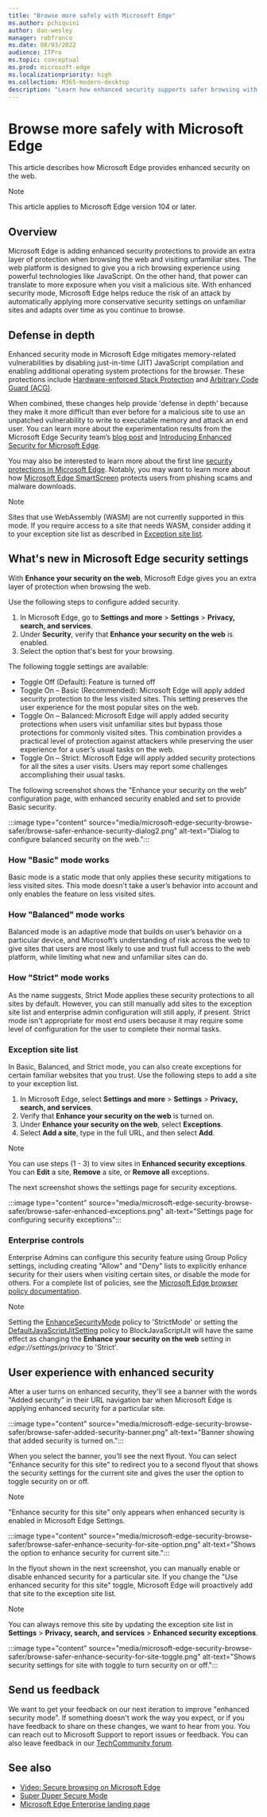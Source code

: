 ```yaml
---
title: "Browse more safely with Microsoft Edge"
ms.author: pchiquini
author: dan-wesley
manager: robfranco
ms.date: 08/03/2022
audience: ITPro
ms.topic: conceptual
ms.prod: microsoft-edge
ms.localizationpriority: high
ms.collection: M365-modern-desktop
description: "Learn how enhanced security supports safer browsing with Microsoft Edge."
---
```

# Browse more safely with Microsoft Edge

This article describes how Microsoft Edge provides enhanced security on the web.

> [!NOTE]
> This article applies to Microsoft Edge version 104 or later.

## Overview

Microsoft Edge is adding enhanced security protections to provide an extra layer of protection when browsing the web and visiting unfamiliar sites. The web platform is designed to give you a rich browsing experience using powerful technologies like JavaScript. On the other hand, that power can translate to more exposure when you visit a malicious site. With enhanced security mode, Microsoft Edge helps reduce the risk of an attack by automatically applying more conservative security settings on unfamiliar sites and adapts over time as you continue to browse.

## Defense in depth

Enhanced security mode in Microsoft Edge mitigates memory-related vulnerabilities by disabling just-in-time (JIT) JavaScript compilation and enabling additional operating system protections for the browser. These protections include [Hardware-enforced Stack Protection](https://techcommunity.microsoft.com/t5/windows-kernel-internals-blog/developer-guidance-for-hardware-enforced-stack-protection/ba-p/2163340) and [Arbitrary Code Guard (ACG)](/microsoft-365/security/defender-endpoint/exploit-protection-reference?view=o365-worldwide#arbitrary-code-guard).

When combined, these changes help provide 'defense in depth' because they make it more difficult than ever before for a malicious site to use an unpatched vulnerability to write to executable memory and attack an end user. You can learn more about the experimentation results from the Microsoft Edge Security team’s [blog post](https://microsoftedge.github.io/edgevr/posts/Super-Duper-Secure-Mode) and [Introducing Enhanced Security for Microsoft Edge](https://microsoftedge.github.io/edgevr/posts/Introducing-Enhanced-Security-for-Microsoft-Edge/).

You may also be interested to learn more about the first line [security protections in Microsoft Edge](/deployedge/ms-edge-security-for-business). Notably, you may want to learn more about how [Microsoft Edge SmartScreen](/deployedge/microsoft-edge-security-smartscreen) protects users from phishing scams and malware downloads.

> [!NOTE]
> Sites that use WebAssembly (WASM) are not currently supported in this mode. If you require access to a site that needs WASM, consider adding it to your exception site list as described in [Exception site list](#exception-site-list).

## What's new in Microsoft Edge security settings

With **Enhance your security on the web**, Microsoft Edge gives you an extra layer of protection when browsing the web.

Use the following steps to configure added security.

1. In Microsoft Edge, go to **Settings and more** > **Settings** > **Privacy, search, and services**.
2. Under **Security**, verify that **Enhance your security on the web** is enabled.
3. Select the option that's best for your browsing.

The following toggle settings are available:

- Toggle Off (Default): Feature is turned off
- Toggle On – Basic (Recommended): Microsoft Edge will apply added security protection to the less visited sites. This setting preserves the user experience for the most popular sites on the web.  
- Toggle On – Balanced: Microsoft Edge will apply added security protections when users visit  unfamiliar sites but bypass those protections for commonly visited sites. This combination provides a practical level of protection against attackers while preserving the user experience for a user’s usual tasks on the web.
- Toggle On – Strict: Microsoft Edge will apply added security protections for all the sites a user visits. Users may report some challenges accomplishing their usual tasks.

The following screenshot shows the "Enhance your security on the web" configuration page, with enhanced security enabled and set to provide Basic security.

:::image type="content" source="media/microsoft-edge-security-browse-safer/browse-safer-enhance-security-dialog2.png" alt-text="Dialog to configure balanced security on the web.":::

### How "Basic" mode works

Basic mode is a static mode that only applies these security mitigations to less visited sites. This mode doesn't take a user’s behavior into account and only enables the feature on less visited sites.

### How "Balanced" mode works

Balanced mode is an adaptive mode that builds on user’s behavior on a particular device, and Microsoft’s understanding of risk across the web to give sites that users are most likely to use and trust full access to the web platform, while limiting what new and unfamiliar sites can do.

### How "Strict" mode works

As the name suggests, Strict Mode applies these security protections to all sites by default. However, you can still manually add sites to the exception site list and enterprise admin configuration will still apply, if present. Strict mode isn't appropriate for most end users because it may require some level of configuration for the user to complete their normal tasks.

### Exception site list

In Basic, Balanced, and Strict mode, you can also create exceptions for certain familiar websites that you trust. Use the following steps to add a site to your exception list.

1. In Microsoft Edge, select **Settings and more** > **Settings** > **Privacy, search, and services**.
2. Verify that **Enhance your security on the web** is turned on.
3. Under **Enhance your security on the web**, select **Exceptions**.
4. Select **Add a site**, type in the full URL, and then select **Add**.

> [!NOTE]
> You can use steps (1 - 3) to view sites in **Enhanced security exceptions**. You can **Edit** a site, **Remove** a site, or **Remove all** exceptions.

The next screenshot shows the settings page for security exceptions.

:::image type="content" source="media/microsoft-edge-security-browse-safer/browse-safer-enhanced-exceptions.png" alt-text="Settings page for configuring security exceptions":::

### Enterprise controls

Enterprise Admins can configure this security feature using Group Policy settings, including creating "Allow" and "Deny" lists to explicitly enhance security for their users when visiting certain sites, or disable the mode for others. For a complete list of policies, see the [Microsoft Edge browser policy documentation](/deployedge/microsoft-edge-policies).

> [!NOTE]
> Setting the [EnhanceSecurityMode](/deployedge/microsoft-edge-policies#enhancesecuritymode) policy to 'StrictMode' or setting the [DefaultJavaScriptJitSetting](/deployedge/microsoft-edge-policies#defaultjavascriptjitsetting) policy to BlockJavaScriptJit will have the same effect as changing the **Enhance your security on the web** setting in *edge://settings/privacy* to 'Strict'.

## User experience with enhanced security

After a user turns on enhanced security, they'll see a banner with the words "Added security" in their URL navigation bar when Microsoft Edge is applying enhanced security for a particular site.

:::image type="content" source="media/microsoft-edge-security-browse-safer/browse-safer-added-security-banner.png" alt-text="Banner showing that added security is turned on.":::

When you select the banner, you'll see the next flyout. You can select "Enhance security for this site" to redirect you to a second flyout that shows the security settings for the current site and gives the user the option to toggle security on or off.

> [!NOTE]
> "Enhance security for this site" only appears when enhanced security is enabled in Microsoft Edge Settings.

:::image type="content" source="media/microsoft-edge-security-browse-safer/browse-safer-enhance-security-for-site-option.png" alt-text="Shows the option to enhance security for current site.":::

In the flyout shown in the next screenshot, you can manually enable or disable enhanced security for a particular site. If you change the "Use enhanced security for this site" toggle, Microsoft Edge will proactively add that site to the exception site list.

> [!NOTE]
> You can always remove this site by updating the exception site list in **Settings** > **Privacy, search, and services** > **Enhanced security exceptions**.

:::image type="content" source="media/microsoft-edge-security-browse-safer/browse-safer-enhance-security-for-site-toggle.png" alt-text="Shows security settings for site with toggle to turn security on or off.":::

## Send us feedback

We want to get your feedback on our next iteration to improve "enhanced security mode". If something doesn't work the way you expect, or if you have feedback to share on these changes, we want to hear from you. You can reach out to Microsoft Support to report issues or feedback. You can also leave feedback in our [TechCommunity forum](https://techcommunity.microsoft.com/t5/enterprise/bd-p/EdgeInsiderEnterprise).

## See also

- [Video: Secure browsing on Microsoft Edge](microsoft-edge-video-security-smartscreen.md)
- [Super Duper Secure Mode](https://microsoftedge.github.io/edgevr/posts/Super-Duper-Secure-Mode/)
- [Microsoft Edge Enterprise landing page](https://aka.ms/EdgeEnterprise)
